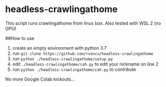 # headless-crawlingathome

This script runs crawlingathome from linux box. Also tested with WSL 2 (no GPU)

##How to use

1. create an empty environment with python 3.7
2. run ```git clone https://github.com/rvencu/headless-crawlingathome```
3. run ```python ./headless-crawlingathome/setup.py```
4. edit ```./headless-crawlingathome/cah.py``` to edit your nickname on line 2
5. run ```python ./headless-crawlingathome/cah.py``` to contribute

No more Google Colab kickouts...
